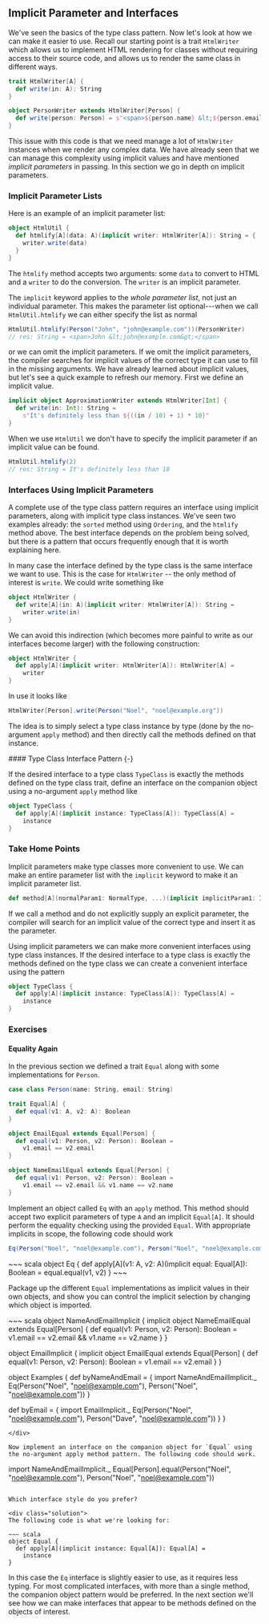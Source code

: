 ## Implicit Parameter and Interfaces

We've seen the basics of the type class pattern. Now let's look at how we can make it easier to use. Recall our starting point is a trait `HtmlWriter` which allows us to implement HTML rendering for classes without requiring access to their source code, and allows us to render the same class in different ways.

~~~ scala
trait HtmlWriter[A] {
  def write(in: A): String
}

object PersonWriter extends HtmlWriter[Person] {
  def write(person: Person) = s"<span>${person.name} &lt;${person.email}&gt;</span>"
}
~~~

This issue with this code is that we need manage a lot of `HtmlWriter` instances when we render any complex data. We have already seen that we can manage this complexity using implicit values and have mentioned *implicit parameters* in passing. In this section we go in depth on implicit parameters.

### Implicit Parameter Lists

Here is an example of an implicit parameter list:

~~~ scala
object HtmlUtil {
  def htmlify[A](data: A)(implicit writer: HtmlWriter[A]): String = {
    writer.write(data)
  }
}
~~~

The `htmlify` method accepts two arguments: some `data` to convert to HTML and a `writer` to do the conversion. The `writer` is an implicit parameter.

The `implicit` keyword applies to the *whole parameter list*, not just an individual parameter. This makes the parameter list optional---when we call `HtmlUtil.htmlify` we can either specify the list as normal

~~~ scala
HtmlUtil.htmlify(Person("John", "john@example.com"))(PersonWriter)
// res: String = <span>John &lt;john@example.com&gt;</span>
~~~

or we can omit the implicit parameters. If we omit the implicit parameters, the compiler searches for implicit values of the correct type it can use to fill in the missing arguments. We have already learned about implicit values, but let's see a quick example to refresh our memory. First we define an implicit value.

~~~ scala
implicit object ApproximationWriter extends HtmlWriter[Int] {
  def write(in: Int): String =
    s"It's definitely less than ${((in / 10) + 1) * 10}"
}
~~~

When we use `HtmlUtil` we don't have to specify the implicit parameter if an implicit value can be found.

~~~ scala
HtmlUtil.htmlify(2)
// res: String = It's definitely less than 10
~~~

### Interfaces Using Implicit Parameters

A complete use of the type class pattern requires an interface using implicit parameters, along with implicit type class instances. We've seen two examples already: the `sorted` method using `Ordering`, and the `htmlify` method above. The best interface depends on the problem being solved, but there is a pattern that occurs frequently enough that it is worth explaining here.

In many case the interface defined by the type class is the same interface we want to use. This is the case for `HtmlWriter` -- the only method of interest is `write`. We could write something like

~~~ scala
object HtmlWriter {
  def write[A](in: A)(implicit writer: HtmlWriter[A]): String =
    writer.write(in)
}
~~~

We can avoid this indirection (which becomes more painful to write as our interfaces become larger) with the following construction:

~~~ scala
object HtmlWriter {
  def apply[A](implicit writer: HtmlWriter[A]): HtmlWriter[A] =
    writer
}
~~~

In use it looks like

~~~ scala
HtmlWriter[Person].write(Person("Noel", "noel@example.org"))
~~~

The idea is to simply select a type class instance by type (done by the no-argument `apply` method) and then directly call the methods defined on that instance.

<div class="callout callout-info">
#### Type Class Interface Pattern {-}

If the desired interface to a type class `TypeClass` is exactly the methods defined on the type class trait, define an interface on the companion object using a no-argument `apply` method like

~~~ scala
object TypeClass {
  def apply[A](implicit instance: TypeClass[A]): TypeClass[A] =
    instance
}
~~~
</div>

### Take Home Points

Implicit parameters make type classes more convenient to use. We can make an entire parameter list with the `implicit` keyword to make it an implicit parameter list.

~~~ scala
def method[A](normalParam1: NormalType, ...)(implicit implicitParam1: ImplicitType[A], ...)
~~~

If we call a method and do not explicitly supply an explicit parameter, the compiler will search for an implicit value of the correct type and insert it as the parameter.

Using implicit parameters we can make more convenient interfaces using type class instances. If the desired interface to a type class is exactly the methods defined on the type class we can create a convenient interface using the pattern

~~~ scala
object TypeClass {
  def apply[A](implicit instance: TypeClass[A]): TypeClass[A] =
    instance
}
~~~

### Exercises

#### Equality Again

In the previous section we defined a trait `Equal` along with some implementations for `Person`.

~~~ scala
case class Person(name: String, email: String)

trait Equal[A] {
  def equal(v1: A, v2: A): Boolean
}

object EmailEqual extends Equal[Person] {
  def equal(v1: Person, v2: Person): Boolean =
    v1.email == v2.email
}

object NameEmailEqual extends Equal[Person] {
  def equal(v1: Person, v2: Person): Boolean =
    v1.email == v2.email && v1.name == v2.name
}
~~~

Implement an object called `Eq` with an `apply` method. This method should accept two explicit parameters of type `A` and an implicit `Equal[A]`. It should perform the equality checking using the provided `Equal`. With appropriate implicits in scope, the following code should work

~~~ scala
Eq(Person("Noel", "noel@example.com"), Person("Noel", "noel@example.com"))
~~~

<div class="solution">
~~~ scala
object Eq {
  def apply[A](v1: A, v2: A)(implicit equal: Equal[A]): Boolean =
    equal.equal(v1, v2)
}
~~~
</div>

Package up the different `Equal` implementations as implicit values in their own objects, and show you can control the implicit selection by changing which object is imported.

<div class="solution">
~~~ scala
object NameAndEmailImplicit {
  implicit object NameEmailEqual extends Equal[Person] {
    def equal(v1: Person, v2: Person): Boolean =
      v1.email == v2.email && v1.name == v2.name
  }
}

object EmailImplicit {
  implicit object EmailEqual extends Equal[Person] {
    def equal(v1: Person, v2: Person): Boolean =
      v1.email == v2.email
  }
}

object Examples {
  def byNameAndEmail = {
    import NameAndEmailImplicit._
    Eq(Person("Noel", "noel@example.com"), Person("Noel", "noel@example.com"))
  }

  def byEmail = {
    import EmailImplicit._
    Eq(Person("Noel", "noel@example.com"), Person("Dave", "noel@example.com"))
  }
}
~~~
</div>

Now implement an interface on the companion object for `Equal` using the no-argument apply method pattern. The following code should work.

~~~
import NameAndEmailImplicit._
Equal[Person].equal(Person("Noel", "noel@example.com"), Person("Noel", "noel@example.com"))
~~~

Which interface style do you prefer?

<div class="solution">
The following code is what we're looking for:

~~~ scala
object Equal {
  def apply[A](implicit instance: Equal[A]): Equal[A] =
    instance
}
~~~

In this case the `Eq` interface is slightly easier to use, as it requires less typing. For most complicated interfaces, with more than a single method, the companion object pattern would be preferred. In the next section we'll see how we can make interfaces that appear to be methods defined on the objects of interest.
</div>
